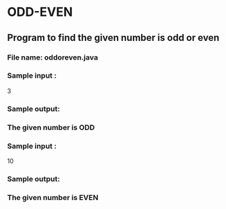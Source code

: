 # ODD-EVEN
## Program to find the given number is odd or even

### File name: oddoreven.java

### Sample input : 

3
### Sample output:

### The given number is ODD

### Sample input : 

10
### Sample output:

### The given number is EVEN
